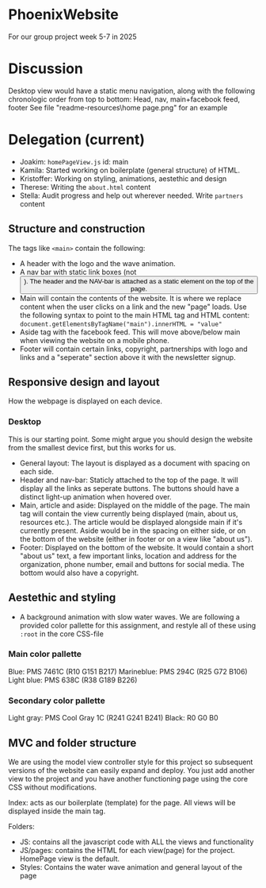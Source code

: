 # PhoenixWebsite
For our group project week 5-7 in 2025

# Discussion
Desktop view would have a static menu navigation, along with the following chronologic order from top to bottom: Head, nav, main+facebook feed, footer
See file "readme-resources\home page.png" for an example

# Delegation (current)
- Joakim: ``homePageView.js`` id: main
- Kamila: Started working on boilerplate (general structure) of HTML.
- Kristoffer: Working on styling, animations, aestethic and design
- Therese: Writing the ``about.html`` content
- Stella: Audit progress and help out wherever needed. Write ``partners`` content

## Structure and construction
The tags like ``<main>`` contain the following:

- A header with the logo and the wave animation. 
- A nav bar with static link boxes (not <button>).
The header and the NAV-bar is attached as a static element on the top of the page.
- Main will contain the contents of the website. It is where we replace content when the user clicks on a link and the new "page" loads. Use the following syntax to point to the main HTML tag and HTML content: ```document.getElementsByTagName("main").innerHTML = "value"```
- Aside tag with the facebook feed. This will move above/below main when viewing the website on a mobile phone.
- Footer will contain certain links, copyright, partnerships with logo and links and a "seperate" section above it with the newsletter signup.

## Responsive design and layout
How the webpage is displayed on each device.

### Desktop
This is our starting point. Some might argue you should design the website from the smallest device first, but this works for us. 
- General layout: 
The layout is displayed as a document with spacing on each side. 
- Header and nav-bar: 
Staticly attached to the top of the page. It will display all the links as seperate buttons. The buttons should have a distinct light-up animation when hovered over.
- Main, article and aside:
Displayed on the middle of the page. The main tag will contain the view currently being displayed (main, about us, resources etc.). The article would be displayed alongside main if it's currently present.
Aside would be in the spacing on either side, or on the bottom of the website (either in footer or on a view like "about us").
- Footer: 
Displayed on the bottom of the website. It would contain a short "about us" text, a few important links, location and address for the organization, phone number, email and buttons for social media.
The bottom would also have a copyright. 

## Aestethic and styling
- A background animation with slow water waves. 
We are following a provided color pallette for this assignment, and restyle all of these using ``:root`` in the core CSS-file

### Main color pallette
Blue: PMS 7461C (R10 G151 B217)
Marineblue: PMS 294C (R25 G72 B106)
Light blue: PMS 638C (R38 G189 B226)
### Secondary color pallette 
Light gray: PMS Cool Gray 1C (R241 G241 B241)
Black: R0 G0 B0

## MVC and folder structure
We are using the model view controller style for this project so subsequent versions of the website can easily expand and deploy. You just add another view to the project and you have another functioning page using the core CSS without modifications.

Index: acts as our boilerplate (template) for the page. All views will be displayed inside the main tag.

Folders:
- JS: contains all the javascript code with ALL the views and functionality
- JS/pages: contains the HTML for each view(page) for the project. HomePage view is the default.
- Styles: Contains the water wave animation and general layout of the page
